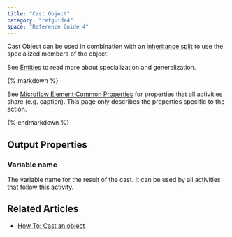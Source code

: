 ```yaml
---
title: "Cast Object"
category: "refguide4"
space: "Reference Guide 4"
---
```

Cast Object can be used in combination with an [inheritance split](inheritance-split) to use the specialized members of the object.

See [Entities](entities) to read more about specialization and generalization.

<div class="alert alert-info">{% markdown %}

See [Microflow Element Common Properties](microflow-element-common-properties) for properties that all activities share (e.g. caption). This page only describes the properties specific to the action.

{% endmarkdown %}</div>

## Output Properties

### Variable name

The variable name for the result of the cast. It can be used by all activities that follow this activity.

## Related Articles

*   [How To: Cast an object](/howto40/cast-an-object)
